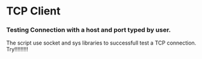 # TCP Client

### Testing Connection with a host and port typed by user.

The script use socket and sys libraries to successfull test a TCP connection. Try!!!!!!!!!
